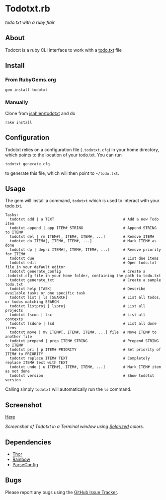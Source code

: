 # Todotxt.rb

*todo.txt with a ruby flair*


## About

Todotxt is a ruby CLI interface to work with a
[todo.txt](http://www.todotxt.com) file


## Install

### From RubyGems.org

    gem install todotxt

### Manually

Clone from [jsahlen/todotxt](http://github.com/jsahlen/todotxt) and do

    rake install


## Configuration

Todotxt relies on a configuration file (`.todotxt.cfg`) in your home directory,
which points to the location of your todo.txt. You can run

    todotxt generate_cfg

to generate this file, which will then point to `~/todo.txt`.


## Usage

The gem will install a command, `todotxt` which is used to interact with your
todo.txt.

    Tasks:
      todotxt add | a TEXT                               # Add a new Todo item
      todotxt append | app ITEM# STRING                  # Append STRING to ITEM#
      todotxt del | rm ITEM#[, ITEM#, ITEM#, ...]        # Remove ITEM#
      todotxt do ITEM#[, ITEM#, ITEM#, ...]              # Mark ITEM# as done
      todotxt dp | depri ITEM#[, ITEM#, ITEM#, ...]      # Remove priority for ITEM#
      todotxt due                                        # List due items
      todotxt edit                                       # Open todo.txt file in your default editor
      todotxt generate_config                            # Create a .todotxt.cfg file in your home folder, containing the path to todo.txt
      todotxt generate_txt                               # Create a sample todo.txt
      todotxt help [TASK]                                # Describe available tasks or one specific task
      todotxt list | ls [SEARCH]                         # List all todos, or todos matching SEARCH
      todotxt listproj | lsproj                          # List all projects
      todotxt lscon | lsc                                # List all contexts
      todotxt lsdone | lsd                               # List all done items
      todotxt move | mv ITEM#[, ITEM#, ITEM#, ...] file  # Move ITEM# to another file
      todotxt prepend | prep ITEM# STRING                # Prepend STRING to ITEM#
      todotxt pri | p ITEM# PRIORITY                     # Set priority of ITEM# to PRIORITY
      todotxt replace ITEM# TEXT                         # Completely replace ITEM# text with TEXT
      todotxt undo | u ITEM#[, ITEM#, ITEM#, ...]        # Mark ITEM# item as not done
      todotxt version                                    # Show todotxt version   

Calling simply `todotxt` will automatically run the `ls` command.


## Screenshot

[Here](http://static.jsahlen.se/misc/todotxt_screenshot.png)

*Screenshot of Todotxt in a Terminal window using [Solarized](http://ethanschoonover.com/solarized) colors.*


## Dependencies

* [Thor](http://github.com/wycats/thor)
* [Rainbow](http://github.com/sickill/rainbow)
* [ParseConfig](http://www.5dollarwhitebox.org/drupal/?q=node/21)


## Bugs

Please report any bugs using the
[GitHub Issue Tracker](http://github.com/jsahlen/todotxt/issues).
